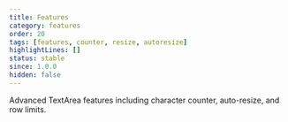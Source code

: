 ```yaml
---
title: Features
category: features
order: 20
tags: [features, counter, resize, autoresize]
highlightLines: []
status: stable
since: 1.0.0
hidden: false
---
```


Advanced TextArea features including character counter, auto-resize, and row limits.